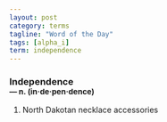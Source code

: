 ```yaml
---
layout: post
category: terms
tagline: "Word of the Day"
tags: [alpha_i]
term: independence
---
```


<h3>Independence<br/> <small>&mdash; n. (in<span>&middot;</span>de<span>&middot;</span>pen<span>&middot;</span>dence)</small></h3>
<p><ol><li>North Dakotan necklace accessories</li>
</ol></p>
